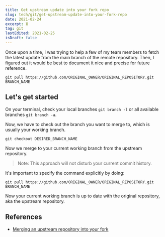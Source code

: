 ```yaml
---
title: Get upstream update into your fork repo
slug: tech/git/get-upstream-update-into-your-fork-repo
date: 2021-02-24
excerpt: ⏳
tag: git
lastEdited: 2021-02-25
isDraft: false
---
```


<!--
date must be: 2000-01-01
NOT: 2000-1-1 -->

<!-- https://www.gatsbyjs.com/blog/2017-07-19-creating-a-blog-with-gatsby/#writing-our-first-markdown-blog-post -->
<!-- https://github.com/gatsbyjs/gatsby/issues/3460 -->
<!-- https://mdxjs.com/getting-started#mdx -->

Once upon a time, I was trying to help a few of my team members to fetch the latest update from the main branch of the remote repository. Then, I figured out it would be best to document it nice and precise for future reference.

```shell
git pull https://github.com/ORIGINAL_OWNER/ORIGINAL_REPOSITORY.git BRANCH_NAME
```

## Let's get started

On your terminal, check your local branches `git branch -l` or all available branches `git branch -a`.

Now, we have to check out the branch you want to merge to, which is usually your working branch.

```shell
git checkout DESIRED_BRANCH_NAME
```

Now we merge to your current working branch from the upstream repository.

> Note: This approach will not disturb your current commit history.

It's important to specify the command explicitly by doing:

```shell
git pull https://github.com/ORIGINAL_OWNER/ORIGINAL_REPOSITORY.git BRANCH_NAME
```

Now your current working branch is up to date with the original repository, aka the upstream repository.

## References

- [Merging an upstream repository into your fork](https://docs.github.com/en/github/collaborating-with-issues-and-pull-requests/merging-an-upstream-repository-into-your-fork)
